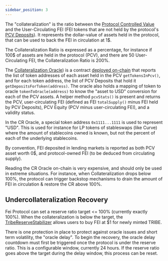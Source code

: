 ```yaml
---
sidebar_position: 3
---
```

The "collateralization" is the ratio between the [Protocol Controlled Value](PCVManagement.md) and the User-Circulating FEI (FEI tokens that are not held by the protocol's [PCV Deposits](PCVDeposits.md)). It represents the dollar-value of assets held in the protocol, that can be used to back the FEI in circulation at 1$.

The Collateralization Ratio is expressed as a percentage, for instance if 100$ of assets are held in the protocol (PCV), and there are 50 User-Circulating FEI, the Collateralization Ratio is 200%.

The [Collateralization Oracle](https://github.com/fei-protocol/fei-protocol-core/blob/develop/contracts/oracle/collateralization/CollateralizationOracle.sol)) is a contract [deployed on-chain](https://etherscan.io/address/0xFF6f59333cfD8f4Ebc14aD0a0E181a83e655d257) that reports the list of token addresses of each asset held in the PCV `getTokensInPcv()`, and for each token address, the list of PCV Deposits that hold it `getDepositsForToken(address)`. The oracle also holds a mapping of token to oracle `tokenToOracle(address)` to know the "asset to USD" conversion for each of the PCV assets. A helper method `pcvStats()` is present and returns the PCV, user-circulating FEI (defined as FEI `totalSupply()` minus FEI held by PCV Deposits), PCV Equity (PCV minus user-circulating FEI), and a validity status.

In the CR Oracle, a special token address `0x1111...1111` is used to represent "USD". This is used for instance for LP tokens of stableswaps (like Curve) where the amount of stablecoins owned is known, but not the percent of each of the underlying stablecoins.

By convention, FEI deposited in lending markets is reported as both PCV asset worth 0$, and protocol-owned FEI (to be deduced from circulating supply).

Reading the CR Oracle on-chain is very expensive, and should only be used in extreme situations. For instance, when Collateralization drops below 100%, the protocol can trigger backstop mechanisms to drain the amount of FEI in circulation & restore the CR above 100%.

## Undercollateralization Recovery

Fei Protocol can set a reserve ratio target <= 100% (currently exactly 100%). When the collateralization is below the target, the [TribeReserveStabilizer](../smart-contract-api/tribe/stabilizer/TribeReserveStabilizer.md) allows users to buy FEI at $1 for newly minted TRIBE.

There is one protection in place to protect against oracle issues and short term volatility, the "oracle delay". To begin the recovery, the oracle delay countdown must first be triggered once the protocol is under the reserve ratio. This is a configurable window, currently 24 hours. If the reserve ratio goes above the target during the delay window, this process can be reset.
